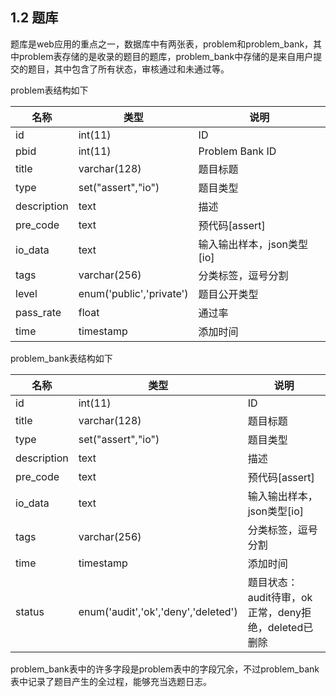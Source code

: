 ## 1.2 题库

题库是web应用的重点之一，数据库中有两张表，problem和problem_bank，其中problem表存储的是收录的题目的题库，problem_bank中存储的是来自用户提交的题目，其中包含了所有状态，审核通过和未通过等。

problem表结构如下


名称   |类型     |说明
-------|---------|----
id     |int(11)  |ID
pbid   |int(11)  |Problem Bank ID
title  |varchar(128)|题目标题
type   |set("assert","io")|题目类型
description|text|描述
pre_code|text|预代码[assert]
io_data|text|输入输出样本，json类型[io]
tags   |varchar(256)|分类标签，逗号分割
level  |enum('public','private')|题目公开类型
pass_rate|float|通过率
time   |timestamp|添加时间

problem_bank表结构如下

名称   |类型     |说明
-------|---------|----
id     |int(11)  |ID
title  |varchar(128)|题目标题
type   |set("assert","io")|题目类型
description|text|描述
pre_code|text|预代码[assert]
io_data|text|输入输出样本，json类型[io]
tags   |varchar(256)|分类标签，逗号分割
time   |timestamp|添加时间
status |enum('audit','ok','deny','deleted')|题目状态：audit待审，ok正常，deny拒绝，deleted已删除

problem_bank表中的许多字段是problem表中的字段冗余，不过problem_bank表中记录了题目产生的全过程，能够充当选题日志。
